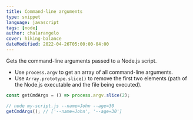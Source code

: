 ```yaml
---
title: Command-line arguments
type: snippet
language: javascript
tags: [node]
author: chalarangelo
cover: hiking-balance
dateModified: 2022-04-26T05:00:00-04:00
---
```


Gets the command-line arguments passed to a Node.js script.

- Use `process.argv` to get an array of all command-line arguments.
- Use `Array.prototype.slice()` to remove the first two elements (path of the Node.js executable and the file being executed).

```js
const getCmdArgs = () => process.argv.slice(2);
```

```js
// node my-script.js --name=John --age=30
getCmdArgs(); // ['--name=John', '--age=30']
```
